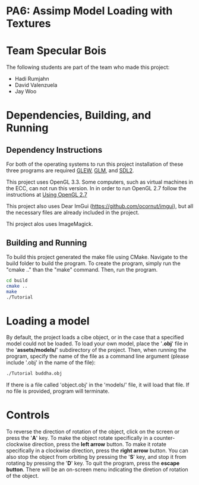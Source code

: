# PA6: Assimp Model Loading with Textures

# Team Specular Bois
The following students are part of the team who made this project:
- Hadi Rumjahn
- David Valenzuela
- Jay Woo

# Dependencies, Building, and Running

## Dependency Instructions
For both of the operating systems to run this project installation of these three programs are required [GLEW](http://glew.sourceforge.net/), [GLM](http://glm.g-truc.net/0.9.7/index.html), and [SDL2](https://wiki.libsdl.org/Tutorials).

This project uses OpenGL 3.3. Some computers, such as virtual machines in the ECC, can not run this version. In in order to run OpenGL 2.7 follow the instructions at [Using OpenGL 2.7](https://github.com/HPC-Vis/computer-graphics/wiki/Using-OpenGL-2.7)

This project also uses Dear ImGui (https://github.com/ocornut/imgui), but all the necessary files are already included in the project.

Thi project alos uses ImageMagick.

## Building and Running
To build this project generated the make file using CMake. Navigate to the build folder to build the program. To create the program, simply run the "cmake .." than the "make" command. Then, run the program.

```bash
cd build
cmake ..
make
./Tutorial
```

# Loading a model

By default, the project loads a cibe object, or in the case that a specified model could not be loaded. To load your own model, place the '**.obj**' file in the '**assets/models/**' subdirectory of the project. Then, when running the program, specify the name of the file as a command line argument (please include '.obj' in the name of the file):

```bash
./Tutorial buddha.obj
```

If there is a file called 'object.obj' in the 'models/' file, it will load that file. If no file is provided, program will terminate.

# Controls

To reverse the direction of rotation of the object, click on the screen or press the '**A**' key. To make the object rotate specifically in a counter-clockwise direction, press the **left arrow** button. To make it rotate specifically in a clockwise direction, press the **right arrow** button. You can also stop the object from orbiting by pressing the '**S**' key, and stop it from rotating by pressing the '**D**' key. To quit the program, press the **escape button**. There will be an on-screen menu indicating the diretion of rotation of the object.
